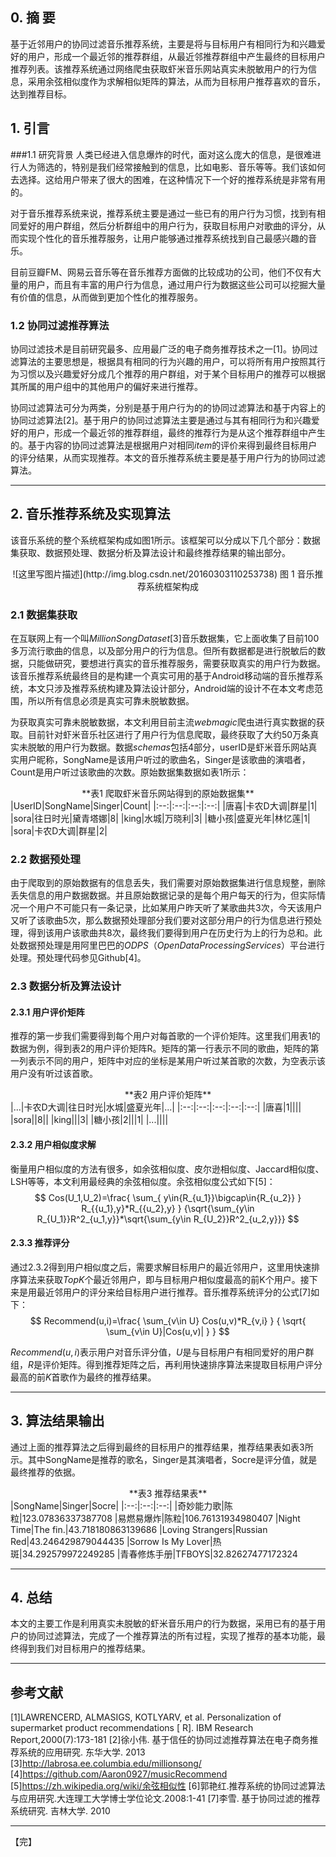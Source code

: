 
## 0. 摘 要
基于近邻用户的协同过滤音乐推荐系统，主要是将与目标用户有相同行为和兴趣爱好的用户，形成一个最近邻的推荐群组，从最近邻推荐群组中产生最终的目标用户推荐列表。该推荐系统通过网络爬虫获取虾米音乐网站真实未脱敏用户的行为信息，采用余弦相似度作为求解相似矩阵的算法，从而为目标用户推荐喜欢的音乐，达到推荐目标。

## 1. 引言

###1.1 研究背景
人类已经进入信息爆炸的时代，面对这么庞大的信息，是很难进行人为筛选的，特别是我们经常接触到的信息，比如电影、音乐等等。我们该如何去选择。这给用户带来了很大的困难，在这种情况下一个好的推荐系统是非常有用的。

对于音乐推荐系统来说，推荐系统主要是通过一些已有的用户行为习惯，找到有相同爱好的用户群组，然后分析群组中的用户行为，获取目标用户对歌曲的评分，从而实现个性化的音乐推荐服务，让用户能够通过推荐系统找到自己最感兴趣的音乐。

目前豆瓣FM、网易云音乐等在音乐推荐方面做的比较成功的公司，他们不仅有大量的用户，而且有丰富的用户行为信息，通过用户行为数据这些公司可以挖掘大量有价值的信息，从而做到更加个性化的推荐服务。

### 1.2 协同过滤推荐算法
协同过滤技术是目前研究最多、应用最广泛的电子商务推荐技术之一[1]。协同过滤算法的主要思想是，根据具有相同的行为兴趣的用户，可以将所有用户按照其行为习惯以及兴趣爱好分成几个推荐的用户群组，对于某个目标用户的推荐可以根据其所属的用户组中的其他用户的偏好来进行推荐。

协同过滤算法可分为两类，分别是基于用户行为的的协同过滤算法和基于内容上的协同过滤算法[2]。基于用户的协同过滤算法主要是通过与其有相同行为和兴趣爱好的用户，形成一个最近邻的推荐群组，最终的推荐行为是从这个推荐群组中产生的。基于内容的协同过滤算法是根据用户对相同$item$的评价来得到最终目标用户的评分结果，从而实现推荐。本文的音乐推荐系统主要是基于用户行为的协同过滤算法。


----------


## 2.  音乐推荐系统及实现算法
该音乐系统的整个系统框架构成如图1所示。该框架可以分成以下几个部分：数据集获取、数据预处理、数据分析及算法设计和最终推荐结果的输出部分。
<center>
![这里写图片描述](http://img.blog.csdn.net/20160303110253738)
图 1 音乐推荐系统框架构成
</center>

### 2.1 数据集获取
在互联网上有一个叫$Million Song Dataset$[3]音乐数据集，它上面收集了目前100多万流行歌曲的信息，以及部分用户的行为信息。但所有数据都是进行脱敏后的数据，只能做研究，要想进行真实的音乐推荐服务，需要获取真实的用户行为数据。该音乐推荐系统最终目的是构建一个真实可用的基于Android移动端的音乐推荐系统，本文只涉及推荐系统构建及算法设计部分，Android端的设计不在本文考虑范围，所以所有信息必须是真实可靠未脱敏数据。

为获取真实可靠未脱敏数据，本文利用目前主流$webmagic$爬虫进行真实数据的获取。目前针对虾米音乐社区进行了用户行为信息爬取，最终获取了大约50万条真实未脱敏的用户行为数据。数据$schemas$包括4部分，userID是虾米音乐网站真实用户昵称，SongName是该用户听过的歌曲名，Singer是该歌曲的演唱者，Count是用户听过该歌曲的次数。原始数据集数据如表1所示：

<center>
**表1 爬取虾米音乐网站得到的原始数据集**
</center>
|UserID|SongName|Singer|Count|
|:--:|:--:|:--:|:--:|
|唐喜|卡农D大调|群星|1|
|sora|往日时光|黛青塔娜|8|
|king|水城|万晓利|3|
|糖小孩|盛夏光年|林忆莲|1|
|sora|卡农D大调|群星|2|

### 2.2 数据预处理
由于爬取到的原始数据有的信息丢失，我们需要对原始数据集进行信息规整，删除丢失信息的用户数据数据。并且原始数据记录的是每个用户每天的行为，但实际情况一个用户不可能只有一条记录，比如某用户昨天听了某歌曲共3次，今天该用户又听了该歌曲5次，那么数据预处理部分我们要对这部分用户的行为信息进行预处理，得到该用户该歌曲共8次，最终我们要得到用户在历史行为上的行为总和。此处数据预处理是用阿里巴巴的$ODPS（Open Data Processing Services）$平台进行处理。预处理代码参见Github[4]。

### 2.3 数据分析及算法设计
#### 2.3.1 用户评价矩阵
推荐的第一步我们需要得到每个用户对每首歌的一个评价矩阵。这里我们用表1的数据为例，得到表2的用户评价矩阵R。矩阵的第一行表示不同的歌曲，矩阵的第一列表示不同的用户，矩阵中对应的坐标是某用户听过某首歌的次数，为空表示该用户没有听过该首歌。

<center>
**表2 用户评价矩阵**
</center>
|...|卡农D大调|往日时光|水城|盛夏光年|...|
|:--:|:--:|:--:|:--:|:--:|
|唐喜|1||||
|sora||8||
|king|||3|
|糖小孩|2|||1|
|...||||

#### 2.3.2 用户相似度求解
衡量用户相似度的方法有很多，如余弦相似度、皮尔逊相似度、Jaccard相似度、LSH等等，本文利用最经典的余弦相似度。余弦相似度公式如下[5]：
$$
Cos(U_1,U_2)=\frac{
	\sum_{
		y\in{R_{u_1}}\bigcap\in{R_{u_2}}
		}
		R_{{u_1},y}*R_{{u_2},y}
}
{\sqrt{\sum_{y\in R_{U_1}}R^2_{u_1,y}}*\sqrt{\sum_{y\in R_{U_2}}R^2_{u_2,y}}}
$$

#### 2.3.3 推荐评分
通过2.3.2得到用户相似度之后，需要求解目标用户的最近邻用户，这里用快速排序算法来获取$TopK$个最近邻用户，即与目标用户相似度最高的前K个用户。接下来是用最近邻用户的评分来给目标用户进行推荐。音乐推荐系统评分的公式[7]如下：
$$
Recommend(u,i)=\frac{
	\sum_{v\in U}
	Cos(u,v)*R_{v,i}
} {
	\sqrt{
		\sum_{v\in U}|Cos(u,v)|
}
}
$$

$Recommend(u,i)$表示用户对音乐评分值，$U$是与目标用户有相同爱好的用户群组，$R$是评价矩阵。得到推荐矩阵之后，再利用快速排序算法来提取目标用户评分最高的前$K$首歌作为最终的推荐结果。


----------

## 3. 算法结果输出
通过上面的推荐算法之后得到最终的目标用户的推荐结果，推荐结果表如表3所示。其中SongName是推荐的歌名，Singer是其演唱者，Socre是评分值，就是最终推荐的依据。
<center>
**表3 推荐结果表**
</center>
|SongName|Singer|Socre|
|:--:|:--:|:--:|
|奇妙能力歌|陈粒|123.07836337387708
|易燃易爆炸|陈粒|106.76131934980407
|Night Time|The fin.|43.718180863139686
|Loving Strangers|Russian Red|43.246429879044435
|Sorrow Is My Lover|热斑|34.292579972249285
|青春修炼手册|TFBOYS|32.82627477172324


----------


## 4. 总结
本文的主要工作是利用真实未脱敏的虾米音乐用户的行为数据，采用已有的基于用户的协同过滤算法，完成了一个推荐算法的所有过程，实现了推荐的基本功能，最终得到我们对目标用户的推荐结果。


----------

## 参考文献

[1]LAWRENCERD, ALMASIGS, KOTLYARV, et al. Personalization of supermarket product recommendations 
      [ R]. IBM Research Report,2000(7):173-181
[2]徐小伟. 基于信任的协同过滤推荐算法在电子商务推荐系统的应用研究. 东华大学. 2013
[3]http://labrosa.ee.columbia.edu/millionsong/
[4]https://github.com/Aaron0927/musicRecommend
[5]https://zh.wikipedia.org/wiki/余弦相似性
[6]郭艳红.推荐系统的协同过滤算法与应用研究.大连理工大学博士学位论文.2008:1-41
[7]李雪. 基于协同过滤的推荐系统研究. 吉林大学. 2010

----------
【完】